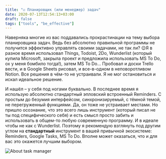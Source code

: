 ```yaml
---
title: "​​☑️ Планировщик (или менеджер) задач"
date: 2020-07-13T12:54:13+03:00
draft: false
tags: ["tools", "be_effective"]
---
```


Наверняка многие из вас поддавались прокрастинации на тему выбора планировщика задач. Ведь без абсолютно правильной программы не получится эффективно управлять своими задачами, не так ли? 😉Я в разное время использовал Things, Todoist, 2Do, Wunderlist (который купила Microsoft, закрыла проект и предложила использовать MS To Do, ох у меня бомбило тогда!), затем MS To Do… Пробовал и доски Trello вести, и в Google Sheets рисовал, и все-в-одном в неповоротливом Notion. Все решения в чём-то не устраивали. Я не мог остановиться и искал идеальное решение.

И нашёл – у себя под ногами буквально. В последнее время я использую абсолютно стандартный эпловский встроенный Reminders. С простым до безумия интерфейсом, синхронизируемый, с тёмной темой, не перегруженный функциями. Да, он тоже не устраивает местами. Но пришло осознание, что это всего лишь инструмент (который писал не ты под специфического себя) и есть смысл просто забить и использовать в общем-то любую современную программу. И в идеале чтобы не как с Wunderlist. Поэтому я рекомендую взглянуть под другим углом на **стандартный** инструмент в вашей привычной экосистеме: Reminders, Google Tasks, MS To Do. Вполне может оказаться, что и для вас это окажется лучшим выбором.

![About task manager](/posts/images/about-task-manager.jpg)
